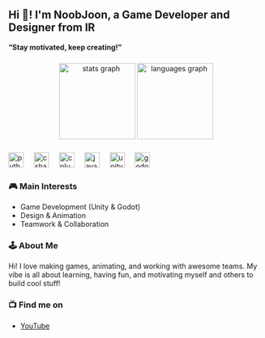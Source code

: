 <h2 align="left">Hi 👋! I'm NoobJoon, a Game Developer and Designer from IR</h2>

<p align="left"><strong>“Stay motivated, keep creating!”</strong></p>

###

<div align="center">
  <!-- سبز و مشکی در تم انتخاب شده -->
  <img src="https://github-readme-stats.vercel.app/api?username=YourGithubUsername&hide_title=false&hide_rank=false&show_icons=true&include_all_commits=true&count_private=true&disable_animations=false&theme=gruvbox&locale=en&hide_border=false" height="150" alt="stats graph"  />
  <img src="https://github-readme-stats.vercel.app/api/top-langs?username=YourGithubUsername&locale=en&hide_title=false&layout=compact&card_width=320&langs_count=5&theme=gruvbox&hide_border=false" height="150" alt="languages graph"  />
</div>

###

<div align="left">
  <img src="https://cdn.jsdelivr.net/gh/devicons/devicon/icons/python/python-original.svg" height="30" alt="python logo"  />
  <img width="12" />
  <img src="https://cdn.jsdelivr.net/gh/devicons/devicon/icons/csharp/csharp-original.svg" height="30" alt="csharp logo"  />
  <img width="12" />
  <img src="https://cdn.jsdelivr.net/gh/devicons/devicon/icons/cplusplus/cplusplus-original.svg" height="30" alt="cplusplus logo"  />
  <img width="12" />
  <img src="https://cdn.jsdelivr.net/gh/devicons/devicon/icons/javascript/javascript-original.svg" height="30" alt="javascript logo"  />
  <img width="12" />
  <img src="https://cdn.jsdelivr.net/gh/devicons/devicon/icons/unity/unity-original.svg" height="30" alt="unity logo"  />
  <img width="12" />
  <img src="https://cdn.jsdelivr.net/gh/devicons/devicon/icons/godot/godot-original.svg" height="30" alt="godot logo"  />
</div>

###

### 🎮 Main Interests
- Game Development (Unity & Godot)
- Design & Animation
- Teamwork & Collaboration

### 🕹️ About Me
Hi! I love making games, animating, and working with awesome teams. My vibe is all about learning, having fun, and motivating myself and others to build cool stuff!

### 📺 Find me on
- [YouTube](https://www.youtube.com/@NoobJoon-is-real)
